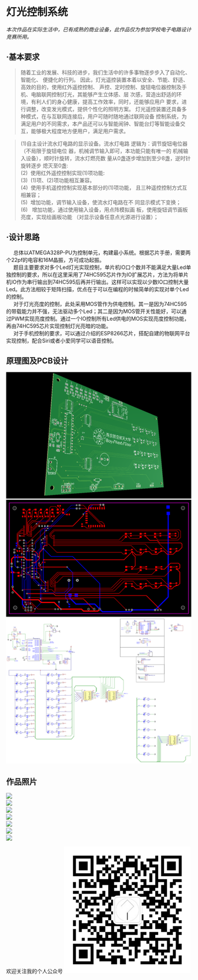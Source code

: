 灯光控制系统
==
*本次作品在实际生活中，已有成熟的商业设备，此作品仅为参加学校电子电路设计竞赛所用。*

·基本要求
--
>随着工业的发展、科技的进步，我们生活中的许多事物逐步步入了自动化、智能化、
便捷化的行列。
因此，灯光遥控装置本着以安全、节能、舒适、高效的目的，使用红外遥控控制、
声控、定时控制、旋钮电位器控制及手机、电脑联网控制灯光，其能够产生立体感、层
次感，营造出舒适的环境，有利人们的身心健康，提高工作效率，同时，还能够应用户
要求，进行调整，改变发光模式，提供个性化的照明方案。
灯光遥控装置还具备多种模式，在与互联网连接后，用户可随时随地通过联网设备
控制系统，为满足用户的不同需求，本产品还可以与智能闹钟、智能台灯等智能设备交
互，能够极大程度地方便用户，满足用户需求。
>


>(1)自主设计流水灯电路的显示设备。流水灯电路
逻辑为：调节旋钮电位器（不局限于旋钮电位
器，机械调节输入即可，本功能只能有唯一的
机械输入设备），顺时针旋转，流水灯燃亮数
量从0盏逐步增加到至少8盏，逆时针旋转逐步
熄灭至0盏:  
 (2) &nbsp;使用红外遥控控制实现(1)项功能:    
 (3) &nbsp;(1)项、(2)项功能相互兼容。    
 (4) &nbsp;使用手机遥控控制实现基本部分的(1)项功能，
且三种遥控控制方式互相兼容；    
(5) &nbsp;增加功能，调节输入设备，使流水灯电路在不
同显示模式下变换；  
(6) &nbsp;&nbsp;增加功能，通过使用输入设备，用点阵模拟画
板，使用旋钮调节画板亮度，实现绘画板功能
（对显示设备任意点光源进行设置）；
>

·设计思路
--
&nbsp;&nbsp;&nbsp; &nbsp;总体以ATMEGA328P-PU为控制单元，构建最小系统。根据芯片手册，需要两个22pf的电容和16M晶振，方可成功起振。  
&nbsp;&nbsp;&nbsp; &nbsp;题目主要要求对多个Led灯光实现控制，单片机IO口个数并不能满足大量Led单独控制的要求，所以在这里采用了74HC595芯片作为IO扩展芯片，方法为将单片机IO作为串行输出到74HC595后再并行输出。这样可以实现以少数IO口控制大量Led。此方法相较于矩阵扫描，优点在于可以在编程的时候简单的实现对单个Led的控制。    
&nbsp;&nbsp;&nbsp; &nbsp;对于灯光亮度的控制，此处采用MOS管作为供电控制。其一是因为74HC595的带载能力并不强，无法驱动多个Led；其二是因为MOS管开关性能好，可以通过PWM实现亮度控制。通过一个IO控制所有Led供电的MOS实现亮度控制功能，再由74HC595芯片实现控制灯光亮暗的功能。   
 &nbsp; &nbsp; &nbsp;对于手机控制的要求，可以通过介绍的ESP8266芯片，搭配自建的物联网平台实现控制，配合Siri或者小爱同学可以语音控制。

原理图及PCB设计
--
![](https://github.com/h1997l1997/Lighting-control-system/blob/master/3D-PCb.png)  
![](https://github.com/h1997l1997/Lighting-control-system/blob/master/PCB.png)  
![](https://github.com/h1997l1997/Lighting-control-system/blob/master/Schematic.png)  

作品照片
--
![](https://github.com/h1997l1997/Lighting-control-system/blob/master/HER_0001.JPG)  
![](https://github.com/h1997l1997/Lighting-control-system/blob/master/HER_0002.JPG)  
![](https://github.com/h1997l1997/Lighting-control-system/blob/master/HER_0003.JPG)  
![](https://github.com/h1997l1997/Lighting-control-system/blob/master/HER_9996.JPG)  
![](https://github.com/h1997l1997/Lighting-control-system/blob/master/HER_9997.JPG)  
![](https://github.com/h1997l1997/Lighting-control-system/blob/master/HER_9998.JPG)  
![](https://github.com/h1997l1997/Lighting-control-system/blob/master/HER_9999.JPG)  

欢迎关注我的个人公众号
![](https://github.com/h1997l1997/Lighting-control-system/blob/master/qrcode.jpg)
